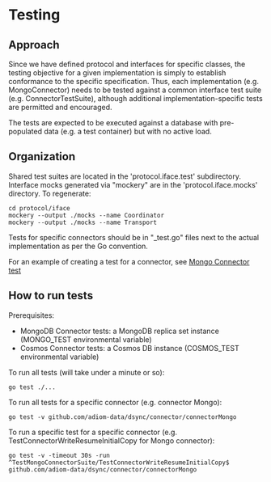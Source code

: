 # Testing

## Approach

Since we have defined protocol and interfaces for specific classes, the testing objective for a given implementation is simply to establish conformance to the specific specification. Thus, each implementation (e.g. MongoConnector) needs to be tested against a common interface test suite (e.g. ConnectorTestSuite), although additional implementation-specific tests are permitted and encouraged.

The tests are expected to be executed against a database with pre-populated data (e.g. a test container) but with no active load.

## Organization

Shared test suites are located in the 'protocol.iface.test' subdirectory. 
Interface mocks generated via "mockery" are in the 'protocol.iface.mocks' directory. To regenerate:
```
cd protocol/iface
mockery --output ./mocks --name Coordinator
mockery --output ./mocks --name Transport
```
Tests for specific connectors should be in "_test.go" files next to the actual implementation as per the Go convention.

For an example of creating a test for a connector, see [Mongo Connector test](../connector/connectorMongo/connectormongo_test.go)

## How to run tests
Prerequisites: 
  - MongoDB Connector tests: a MongoDB replica set instance (MONGO_TEST environmental variable)
  - Cosmos Connector tests: a Cosmos DB instance (COSMOS_TEST environmental variable)

To run all tests (will take under a minute or so):
```
go test ./...
```
To run all tests for a specific connector (e.g. connector Mongo):
```
go test -v github.com/adiom-data/dsync/connector/connectorMongo
```

To run a specific test for a specific connector (e.g. TestConnectorWriteResumeInitialCopy for Mongo connector):
```
go test -v -timeout 30s -run ^TestMongoConnectorSuite/TestConnectorWriteResumeInitialCopy$ github.com/adiom-data/dsync/connector/connectorMongo
```
